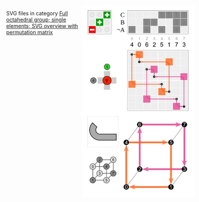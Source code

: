 <a href="https://commons.wikimedia.org/wiki/File:Cube_permutation_4_5.svg">
    <img align="right" width="300" src='../../.img/Cube_permutation_4_5.svg'/>
</a>

SVG files in category
[Full octahedral group; single elements; SVG overview with permutation matrix](https://commons.wikimedia.org/wiki/Category:Full_octahedral_group;_single_elements;_SVG_overview_with_permutation_matrix)
